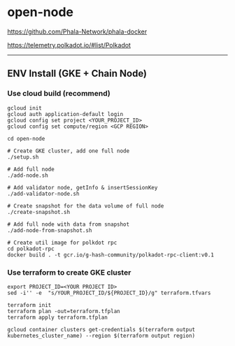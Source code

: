 # open-node
https://github.com/Phala-Network/phala-docker     

https://telemetry.polkadot.io/#list/Polkadot

---
## ENV Install (GKE + Chain Node)
### Use cloud build (recommend)
```
gcloud init
gcloud auth application-default login
gcloud config set project <YOUR_PROJECT_ID>
gcloud config set compute/region <GCP REGION>

cd open-node

# Create GKE cluster, add one full node
./setup.sh

# Add full node
./add-node.sh

# Add validator node, getInfo & insertSessionKey
./add-validator-node.sh

# Create snapshot for the data volume of full node
./create-snapshot.sh

# Add full node with data from snapshot
./add-node-from-snapshot.sh

# Create util image for polkdot rpc
cd polkadot-rpc
docker build . -t gcr.io/g-hash-community/polkadot-rpc-client:v0.1
```

### Use terraform to create GKE cluster
```
export PROJECT_ID=<YOUR PROJECT ID>
sed -i'' -e  "s/YOUR_PROJECT_ID/${PROJECT_ID}/g" terraform.tfvars

terraform init
terraform plan -out=terraform.tfplan
terraform apply terraform.tfplan

gcloud container clusters get-credentials $(terraform output kubernetes_cluster_name) --region $(terraform output region)
```
